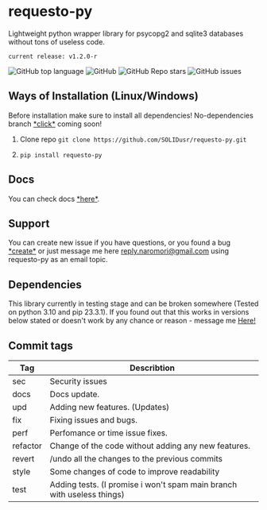 # requesto-py
Lightweight python wrapper library for psycopg2 and sqlite3 databases without tons of useless code. 

```current release: v1.2.0-r```

![GitHub top language](https://img.shields.io/github/languages/top/SolidUsr/requesto-py)
![GitHub](https://img.shields.io/github/license/SolidUsr/requesto-py)
![GitHub Repo stars](https://img.shields.io/github/stars/SolidUsr/requesto-py)
![GitHub issues](https://img.shields.io/github/issues/SolidUsr/requesto-py)


## Ways of Installation (Linux/Windows)

Before installation make sure to install all dependencies! No-dependencies branch [\*click\*](https://github.com/SOLIDusr/requesto-py/tree/no-dependencies) coming soon!

1. Clone repo 
```git clone https://github.com/SOLIDusr/requesto-py.git```

2. ```pip install requesto-py```

   
## Docs
You can check docs [\*here\*](docs/lang.md).

[Realeses]: https://github.com/SolidUsr/requesto-py/releases

## Support
You can create new issue if you have questions, or you found a bug
[\*create\*](https://github.com/SolidUsr/requesto-py/issues/new/choose) or just message me here <reply.naromori@gmail.com> using requesto-py as an email topic.

## Dependencies 
This library currently in testing stage and can be broken somewhere (Tested on python 3.10 and pip 23.3.1). If you found out that this works in versions below stated or doesn't work by any chance or reason - message me
[Here!](https://github.com/SolidUsr/requesto-py#support)

## Commit tags
| Tag      | Describtion                                                     |
|----------|-----------------------------------------------------------------|
| sec      | Security issues                                                 |
| docs	   | Docs update.                                                    |
| upd  	   | Adding new features. (Updates)                                  |
| fix	   |   Fixing issues and bugs.                                         |
| perf	   | Perfomance or time issue fixes.                                 |
| refactor | Change of the code without adding any new features.             |
| revert   | /undo all the changes to the previous commits                   |
| style	   | Some changes of code to improve readability                     |
| test	   | Adding tests. (I promise i won't spam main branch with useless things)|
